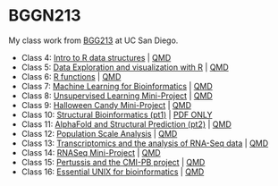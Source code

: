 # BGGN213

My class work from [BGG213](https://bioboot.github.io/bggn213_F24/) at UC San Diego.

- Class 4: [Intro to R data structures](https://github.com/vanferav/bggn213_github/blob/main/Class04/class04.md) | [QMD](https://github.com/vanferav/bggn213_github/blob/main/Class04/class04.qmd)
- Class 5: [Data Exploration and visualization with R](https://github.com/vanferav/bggn213_github/blob/main/Class05/class05.md) | [QMD](https://github.com/vanferav/bggn213_github/blob/main/Class05/class05.qmd)
- Class 6: [R functions](https://github.com/vanferav/bggn213_github/blob/main/Class%2006/Class%2006.md) | [QMD](https://github.com/vanferav/bggn213_github/blob/main/Class%2006/Class%2006.qmd)
- Class 7: [Machine Learning for Bioinformatics](https://github.com/vanferav/bggn213_github/blob/main/Class%2007/Class07.md) | [QMD](https://github.com/vanferav/bggn213_github/blob/main/Class%2007/Class%2007.qmd)
- Class 8: [Unsupervised Learning Mini-Project](https://github.com/vanferav/bggn213_github/blob/main/Class%2008/Class%2008.md) | [QMD](https://github.com/vanferav/bggn213_github/blob/main/Class%2008/Class%2008.qmd)
- Class 9: [Halloween Candy Mini-Project](https://github.com/vanferav/bggn213_github/blob/main/Class09/Class%2009.md) | [QMD](https://github.com/vanferav/bggn213_github/blob/main/Class09/Class%2009.qmd)
- Class 10: [Structural Bioinformatics (pt1)]() | [PDF ONLY](https://github.com/vanferav/bggn213_github/blob/main/class10.pdf)
- Class 11: [AlphaFold and Structural Prediction (pt2)](https://github.com/vanferav/bggn213_github/blob/main/Class11/Class%2011.md) | [QMD](https://github.com/vanferav/bggn213_github/blob/main/Class11/Class%2011.qmd)
- Class 12: [Population Scale Analysis](https://github.com/vanferav/bggn213_github/blob/main/class12/class12.md) | [QMD](https://github.com/vanferav/bggn213_github/blob/main/class12/class12.qmd)
- Class 13: [Transcriptomics and the analysis of RNA-Seq data](https://github.com/vanferav/bggn213_github/blob/main/Class13/Class13.md) | [QMD](https://github.com/vanferav/bggn213_github/blob/main/Class13/Class13.qmd)
- Class 14: [RNASeq Mini-Project](https://github.com/vanferav/bggn213_github/blob/main/Class14/class14.md) | [QMD](https://github.com/vanferav/bggn213_github/blob/main/Class14/class14.qmd)
- Class 15: [Pertussis and the CMI-PB project](https://github.com/vanferav/bggn213_github/blob/main/Class15/Class15.md) | [QMD](https://github.com/vanferav/bggn213_github/blob/main/Class15/Class15.qmd)
- Class 16: [Essential UNIX for bioinformatics](https://github.com/vanferav/bggn213_github/blob/main/class16/class16.md) | [QMD](https://github.com/vanferav/bggn213_github/blob/main/class16/class16.qmd)

